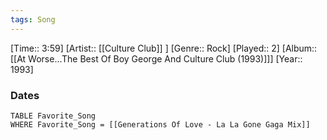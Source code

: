 ```yaml
---
tags: Song  
---
```

[Time:: 3:59]
[Artist:: [[Culture Club]] ]
[Genre:: Rock]
[Played:: 2]
[Album:: [[At Worse...The Best Of Boy George And Culture Club (1993)]]]
[Year:: 1993]
### Dates
````dataview
TABLE Favorite_Song
WHERE Favorite_Song = [[Generations Of Love - La La Gone Gaga Mix]]
````